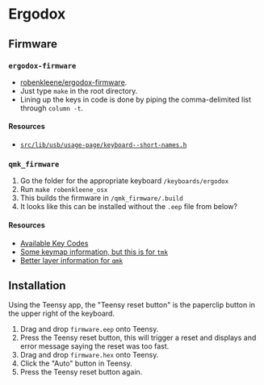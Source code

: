 # Ergodox

## Firmware

### `ergodox-firmware`

* [robenkleene/ergodox-firmware](https://github.com/robenkleene/ergodox-firmware).
* Just type `make` in the root directory.
* Lining up the keys in code is done by piping the comma-delimited list through `column -t`.

#### Resources

* [`src/lib/usb/usage-page/keyboard--short-names.h`](https://github.com/robenkleene/ergodox-firmware/blob/master/src/lib/usb/usage-page/keyboard--short-names.h)

### `qmk_firmware`

1. Go the folder for the appropriate keyboard `/keyboards/ergodox`
2. Run `make robenkleene_osx`
3. This builds the firmware in `/qmk_firmware/.build`
4. It looks like this can be installed without the `.eep` file from below?

#### Resources

* [Available Key Codes](https://github.com/jackhumbert/qmk_firmware/blob/master/doc/keycode.txt)
* [Some keymap information, but this is for `tmk`](https://github.com/tmk/tmk_core/blob/master/doc/keymap.md#31-momentary-switching)
* [Better layer information for `qmk`](http://qmk.fm/keyboards/hhkb/#switching-and-toggling-layers)

## Installation

Using the Teensy app, the "Teensy reset button" is the paperclip button in the upper right of the keyboard.

1. Drag and drop `firmware.eep` onto Teensy.
2. Press the Teensy reset button, this will trigger a reset and displays and error message saying the reset was too fast.
3. Drag and drop `firmware.hex` onto Teensy.
4. Click the "Auto" button in Teensy.
6. Press the Teensy reset button again.